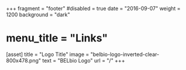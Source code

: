 +++
fragment = "footer"
#disabled = true
date = "2016-09-07"
weight = 1200
background = "dark"

# menu_title = "Links"

[asset]
  title = "Logo Title"
  image = "belbio-logo-inverted-clear-800x478.png"
  text = "BELbio Logo"
  url = "/"
+++
